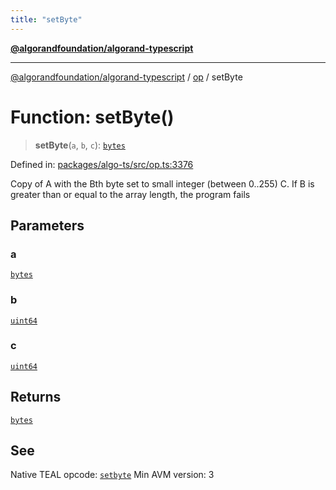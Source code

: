 ```yaml
---
title: "setByte"
---
```


[**@algorandfoundation/algorand-typescript**](../../README.md)

***

[@algorandfoundation/algorand-typescript](../../README.md) / [op](../README.md) / setByte

# Function: setByte()

> **setByte**(`a`, `b`, `c`): [`bytes`](../../index/type-aliases/bytes.md)

Defined in: [packages/algo-ts/src/op.ts:3376](https://github.com/algorandfoundation/puya-ts/blob/main/packages/algo-ts/src/op.ts#L3376)

Copy of A with the Bth byte set to small integer (between 0..255) C. If B is greater than or equal to the array length, the program fails

## Parameters

### a

[`bytes`](../../index/type-aliases/bytes.md)

### b

[`uint64`](../../index/type-aliases/uint64.md)

### c

[`uint64`](../../index/type-aliases/uint64.md)

## Returns

[`bytes`](../../index/type-aliases/bytes.md)

## See

Native TEAL opcode: [`setbyte`](https://developer.algorand.org/docs/get-details/dapps/avm/teal/opcodes/v10/#setbyte)
Min AVM version: 3
